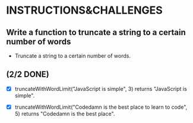 # INSTRUCTIONS&CHALLENGES

## Write a function to truncate a string to a certain number of words

- Truncate a string to a certain number of words.

## (2/2 DONE)

- [x] truncateWithWordLimit("JavaScript is simple", 3) returns "JavaScript is simple".

- [x] truncateWithWordLimit("Codedamn is the best place to learn to code", 5) returns "Codedamn is the best place".

